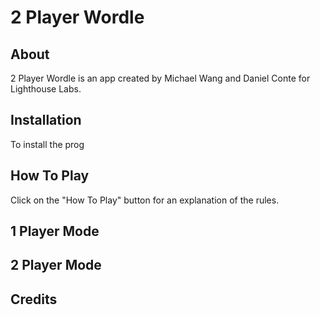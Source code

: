 # 2 Player Wordle

## About

2 Player Wordle is an app created by Michael Wang and Daniel Conte for Lighthouse Labs.

## Installation

To install the prog


## How To Play

Click on the "How To Play" button for an explanation of the rules.



## 1 Player Mode


## 2 Player Mode 


## Credits
